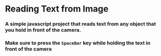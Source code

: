 # Reading Text from Image

### A simple javascript project that reads text from any object that you hold in front of the camera.
### Make sure to press the `SpaceBar` key while holding the text in front of the camera 
